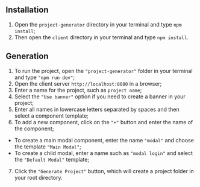 ## Installation 
1. Open the `project-generator` directory in your terminal and type `npm install`;
2. Then open the `client` directory in your terminal and type `npm install`.

## Generation
1. To run the project, open the `"project-generator"` folder in your terminal and type `"npm run dev"`;
2. Open the client server `http://localhost:8080` in a browser;
3. Enter a name for the project, such as `project name`;
4. Select the `"Use banner"` option if you need to create a banner in your project;
5. Enter all names in lowercase letters separated by spaces and then select a component template;
6. To add a new component, click on the `"+"` button and enter the name of the component;
  - To create a main modal component, enter the name `"modal"` and choose the template `"Main Modal"`;
  - To create a child modal, enter a name such as `"modal login"` and select the `"Default Modal"` template;
7. Click the `"Generate Project"` button, which will create a project folder in your root directory.